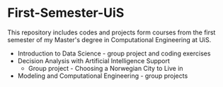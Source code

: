 # First-Semester-UiS
This repository includes codes and projects form courses from the first semester of my Master's degree in Computational Engineering at UiS.
- Introduction to Data Science - group project and coding exercises
- Decision Analysis with Artificial Intelligence Support
    * Group project - Choosing a Norwegian City to Live in
- Modeling and Computational Engineering - group projects
